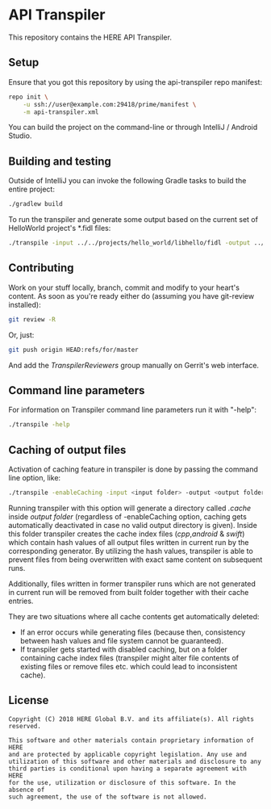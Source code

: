 # API Transpiler
This repository contains the HERE API Transpiler.

## Setup
Ensure that you got this repository by using the api-transpiler repo manifest:

```bash
repo init \
    -u ssh://user@example.com:29418/prime/manifest \
    -m api-transpiler.xml
```

You can build the project on the command-line or through IntelliJ /
Android Studio.

## Building and testing
Outside of IntelliJ you can invoke the following Gradle tasks to build
the entire project:

```bash
./gradlew build
```

To run the transpiler and generate some output based on the current set of
HelloWorld project's \*.fidl files:

```bash
./transpile -input ../../projects/hello_world/libhello/fidl -output ../generated -nostdout
```

## Contributing
Work on your stuff locally, branch, commit and modify to your heart's content.
As soon as you're ready either do (assuming you have git-review installed):

```bash
git review -R
```

Or, just:

```bash
git push origin HEAD:refs/for/master
```

And add the *TranspilerReviewers* group manually on Gerrit's web interface.

## Command line parameters
For information on Transpiler command line parameters run it with "-help":

```bash
./transpile -help
```

## Caching of output files
Activation of caching feature in transpiler is done by passing the command line option, like:

```bash
./transpile -enableCaching -input <input folder> -output <output folder>
```

Running transpiler with this option will generate a directory called *.cache* inside *output folder*
(regardless of -enableCaching option, caching gets automatically deactivated in case no valid output
directory is given). Inside this folder transpiler creates the cache index files (*cpp*,*android* &
*swift*) which contain hash values of all output files written in current run by the corresponding
generator. By utilizing the hash values, transpiler is able to prevent files from being overwritten
with exact same content on subsequent runs.

Additionally, files written in former transpiler runs which are not generated in current run will be
removed from built folder together with their cache entries.

They are two situations where all cache contents get automatically deleted:

* If an error occurs while generating files (because then, consistency between hash values and file
system cannot be guaranteed).
* If transpiler gets started with disabled caching, but on a folder containing cache index files
(transpiler might alter file contents of existing files or remove files etc. which could lead to
inconsistent cache).

## License
    Copyright (C) 2018 HERE Global B.V. and its affiliate(s). All rights reserved.

    This software and other materials contain proprietary information of HERE
    and are protected by applicable copyright legislation. Any use and
    utilization of this software and other materials and disclosure to any
    third parties is conditional upon having a separate agreement with HERE
    for the use, utilization or disclosure of this software. In the absence of
    such agreement, the use of the software is not allowed.
